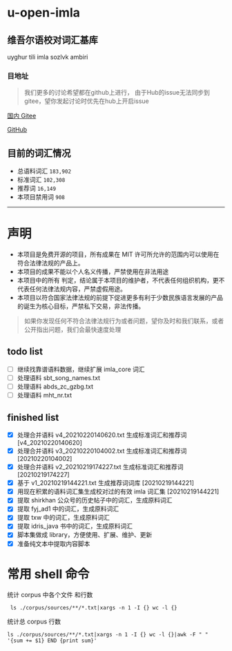 # u-open-imla

## 维吾尔语校对词汇基库

uyghur tili imla sozlvk ambiri

### 目地址
> 我们更多的讨论希望都在github上进行，
> 由于Hub的issue无法同步到gitee，望你发起讨论时优先在hub上开启issue

[国内 Gitee](https://gitee.com/silvaq/u-open-imla)

[GitHub](https://github.com/ishirkhan/u-open-imla)

## 目前的词汇情况

- 总语料词汇 ` 183,902 `
- 标准词汇 ` 102,308 `
- 推荐词  ` 16,149 `
- 本项目禁用词 ` 908 `

---

# 声明
- 本项目是免费开源的项目，所有成果在 MIT 许可所允许的范围内可以使用在符合法律法规的产品上。
- 本项目的成果不能以个人名义传播，严禁使用在非法用途
- 本项目中的所有 判定，结论属于本项目的维护者，不代表任何组织机构，更不代表任何法律法规内容，严禁虚假用途。
- 本项目以符合国家法律法规的前提下促进更多有利于少数民族语言发展的产品的诞生为核心目标，严禁私下交易，非法传播。
  
> 如果你发现任何不符合法律法规行为或者问题，望你及时和我们联系，或者公开指出问题，我们会最快速度处理


## todo list

- [ ] 继续找靠谱语料数据，继续扩展 imla_core 词汇
- [ ] 处理语料 sbt_song_names.txt
- [ ] 处理语料 abds_zc_gzbg.txt
- [ ] 处理语料 mht_nr.txt

## finished list

- [x] 处理合并语料 v4_20210220140620.txt 生成标准词汇和推荐词 [v4_20210220140620]
- [x] 处理合并语料 v3_20210220104002.txt 生成标准词汇和推荐词 [20210220104002]
- [x] 处理合并语料 v2_20210219174227.txt 生成标准词汇和推荐词 [20210219174227]
- [x] 基于 v1_20210219144221.txt 生成推荐词词库 [20210219144221]
- [x] 用现在积累的语料词汇集生成校对过的有效 imla 词汇集 [20210219144221]
- [x] 提取 shirkhan 公众号的历史帖子中的词汇，生成原料词汇
- [x] 提取 fyj_ad1 中的词汇，生成原料词汇
- [x] 提取 txw 中的词汇，生成原料词汇
- [x] 提取 idris_java 书中的词汇，生成原料词汇
- [x] 脚本集做成 library，方便使用、扩展、维护、更新
- [x] 准备纯文本中提取内容脚本

# 常用 shell 命令

统计 corpus 中各个文件 和行数

```shell
 ls ./corpus/sources/**/*.txt|xargs -n 1 -I {} wc -l {}
```

统计总 corpus 行数

```shell
ls ./corpus/sources/**/*.txt|xargs -n 1 -I {} wc -l {}|awk -F " "  '{sum += $1} END {print sum}'
```